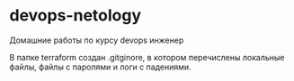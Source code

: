 # devops-netology
Домашние работы по курсу devops инженер

В папке terraform создан .gitginore, в котором перечислены локальные файлы, файлы с паролями и логи с падениями.
